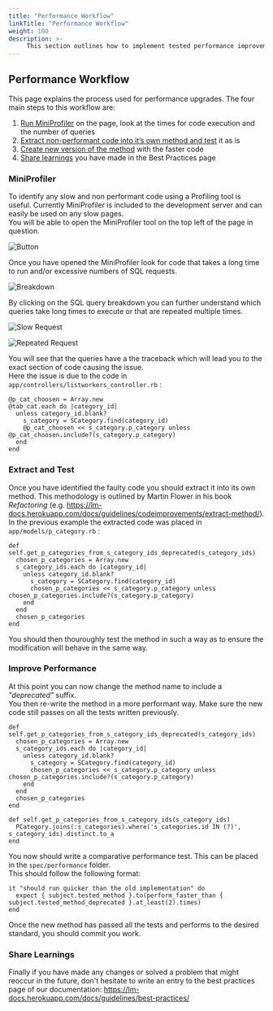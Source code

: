 ```yaml
---
title: "Performance Workflow"
linkTitle: "Performance Workflow"
weight: 100
description: >-
     This section outlines how to implement tested performance improvements.
---
```


## Performance Workflow

This page explains the process used for performance upgrades. The four main steps to this workflow are:

1. [Run MiniProfiler](#miniprofiler) on the page, look at the times for code execution and the number of queries
2. [Extract non-performant code into it’s own method and test](#extract-and-test) it as is
3. [Create new version of the method](#improve-performance) with the faster code
4. [Share learnings](#share-learnings) you have made in the Best Practices page

### MiniProfiler

To identify any slow and non performant code using a Profiling tool is useful. Currently MiniProfiler is included to the development server and can easily be used on any slow pages.  
You will be able to open the MiniProfiler tool on the top left of the page in question.
  
![Button](/img/Performance%20Workflow/MiniProfiler%20Button.png)  

Once you have opened the MiniProfiler look for code that takes a long time to run and/or excessive numbers of SQL requests.
  
![Breakdown](/img/Performance%20Workflow/MiniProfiler%20Breakdown.png)
  
By clicking on the SQL query breakdown you can further understand which queries take long times to execute or that are repeated multiple times.
  
![Slow Request](/img/Performance%20Workflow/MiniProfiler%20slow%20request.png)
  
![Repeated Request](/img/Performance%20Workflow/MiniProfiler%20repeated%20request.png)
  
You will see that the queries have a the traceback which will lead you to the exact section of code causing the issue.  
Here the issue is due to the code in `app/controllers/listworkers_controller.rb` :
```
@p_cat_choosen = Array.new
@tab_cat.each do |category_id|
  unless category_id.blank?
    s_category = SCategory.find(category_id)
    @p_cat_choosen << s_category.p_category unless @p_cat_choosen.include?(s_category.p_category)
  end
end
```

### Extract and Test

Once you have identified the faulty code you should extract it into its own method. This methodology is outlined by Martin Flower in his book _Refactoring_ (e.g. https://lm-docs.herokuapp.com/docs/guidelines/codeimprovements/extract-method/).  
In the previous example the extracted code was placed in `app/models/p_category.rb` :  
```
def self.get_p_categories_from_s_category_ids_deprecated(s_category_ids)
  chosen_p_categories = Array.new
  s_category_ids.each do |category_id|
    unless category_id.blank?
      s_category = SCategory.find(category_id)
      chosen_p_categories << s_category.p_category unless chosen_p_categories.include?(s_category.p_category)
    end
  end
  chosen_p_categories
end
```
You should then thouroughly test the method in such a way as to ensure the modification will behave in the same way.


### Improve Performance

At this point you can now change the method name to include a _"deprecated"_ suffix.  
You then re-write the method in a more performant way. Make sure the new code still passes on all the tests written previously.  

```
def self.get_p_categories_from_s_category_ids_deprecated(s_category_ids)
  chosen_p_categories = Array.new
  s_category_ids.each do |category_id|
    unless category_id.blank?
      s_category = SCategory.find(category_id)
      chosen_p_categories << s_category.p_category unless chosen_p_categories.include?(s_category.p_category)
    end
  end
  chosen_p_categories
end

def self.get_p_categories_from_s_category_ids(s_category_ids)
  PCategory.joins(:s_categories).where('s_categories.id IN (?)', s_category_ids).distinct.to_a
end
```

You now should write a comparative performance test. This can be placed in the `spec/performance` folder.  
This should follow the following format:
```
it "should run quicker than the old implementation" do
  expect { subject.tested_method }.to(perform_faster_than { subject.tested_method_deprecated }.at_least(2).times)
end
```
Once the new method has passed all the tests and performs to the desired standard, you should commit you work.

### Share Learnings

Finally if you have made any changes or solved a problem that might reoccur in the future, don't hesitate to write an entry to the best practices page of our documentation: https://lm-docs.herokuapp.com/docs/guidelines/best-practices/
